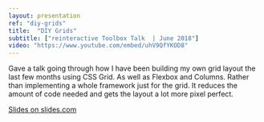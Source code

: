 ```yaml
---
layout: presentation
ref: "diy-grids"
title:  "DIY Grids"
subtitle: ["reinteractive Toolbox Talk  | June 2018"]
video: "https://www.youtube.com/embed/uhV9QfYKOD8"
---
```


Gave a talk going through how I have been building my own grid layout the last few months using CSS Grid. As well as Flexbox and Columns. Rather than implementing a whole framework just for the grid. It reduces the amount of code needed and gets the layout a lot more pixel perfect.

[Slides on slides.com](https://slides.com/rhianaheath/diy-grids)
